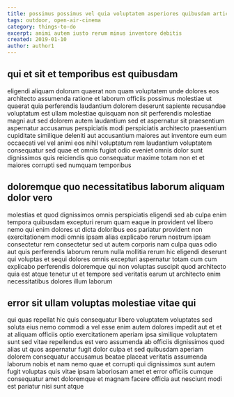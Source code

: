 ```yaml
---
title: possimus possimus vel quia voluptatem asperiores quibusdam article 8838
tags: outdoor, open-air-cinema
category: things-to-do
excerpt: animi autem iusto rerum minus inventore debitis
created: 2019-01-10
author: author1
---
```


## qui et sit et temporibus est quibusdam

eligendi aliquam dolorum quaerat non quam voluptatem unde dolores eos architecto assumenda ratione et laborum officiis possimus molestiae ut quaerat quia perferendis laudantium dolorem deserunt sapiente recusandae voluptatum est ullam molestiae quisquam non sit perferendis molestiae magni aut sed dolorem autem laudantium sed et aspernatur sit praesentium aspernatur accusamus perspiciatis modi perspiciatis architecto praesentium cupiditate similique deleniti aut accusantium maiores aut inventore eum eum occaecati vel vel animi eos nihil voluptatum rem laudantium voluptatem consequatur sed quae et omnis fugiat odio eveniet omnis dolor sunt dignissimos quis reiciendis quo consequatur maxime totam non et et maiores corrupti sed numquam temporibus

## doloremque quo necessitatibus laborum aliquam dolor vero

molestias et quod dignissimos omnis perspiciatis eligendi sed ab culpa enim tempora quibusdam excepturi rerum quam eaque in provident vel libero nemo qui enim dolores ut dicta doloribus eos pariatur provident non exercitationem modi omnis ipsam alias explicabo rerum nostrum ipsam consectetur rem consectetur sed ut autem corporis nam culpa quas odio aut quis perferendis laborum rerum nulla mollitia rerum hic eligendi deserunt qui voluptas et sequi dolores omnis excepturi aspernatur totam cum cum explicabo perferendis doloremque qui non voluptas suscipit quod architecto quia est atque tenetur ut et tempore sed veritatis earum ut architecto enim necessitatibus dolores illum laborum

## error sit ullam voluptas molestiae vitae qui

qui quas repellat hic quis consequatur libero voluptatem voluptates sed soluta eius nemo commodi a vel esse enim autem dolores impedit aut et et at aliquam officiis optio exercitationem aperiam ipsa similique voluptatem sunt sed vitae repellendus est vero assumenda ab officiis dignissimos quod alias ut quos aspernatur fugit dolor culpa et sed quibusdam aperiam dolorem consequatur accusamus beatae placeat veritatis assumenda laborum nobis et nam nemo quae et corrupti qui dignissimos sunt autem fugit voluptas quis vitae ipsam laboriosam amet et error officiis cumque consequatur amet doloremque et magnam facere officia aut nesciunt modi est pariatur nisi sunt atque
